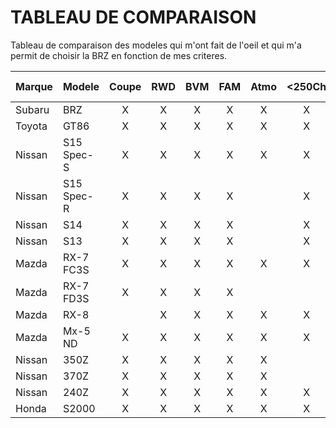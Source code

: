 # TABLEAU DE COMPARAISON

Tableau de comparaison des modeles qui m'ont fait de  l'oeil et qui m'a permit de choisir la BRZ en fonction de mes criteres.

| Marque     | Modele         | Coupe | RWD | BVM | FAM | Atmo | <250Ch | <1t3 | <9L/100km *(Mixte)* | Pratique | Facile d'entretien | Easter-eggs | Kawai | Interieur agreable | LSD Torsen | Chassis sain |
|:-----------|:---------------|:-----:|:---:|:---:|:---:|:----:|:------:|:----:|:-------------------:|:--------:|:------------------:|:-----------:|:-----:|:------------------:|:----------:|:------------:|
| Subaru     | BRZ            | X     | X   | X   | X   | X    | X      | X    | X                   | X        | X                  | X           | X     | X                  | X          | X            |
| Toyota     | GT86           | X     | X   | X   | X   | X    | X      | X    | X                   | X        | X                  | X           | X     | X                  | X          | X            |
| Nissan     | S15 Spec-S     | X     | X   | X   | X   | X    | X      | X    |                     | X        | X                  |             | X     | X                  | X          | X            |
| Nissan     | S15 Spec-R     | X     | X   | X   | X   |      | X      | X    |                     | X        | X                  |             | X     | X                  | X          | X            |
| Nissan     | S14            | X     | X   | X   | X   |      | X      | X    |                     | X        | X                  |             |       |                    | X          | X            |
| Nissan     | S13            | X     | X   | X   | X   |      | X      | X    |                     | X        | X                  |             | X     | X                  | X          | X            |
| Mazda      | RX-7 FC3S      | X     | X   | X   | X   | X    | X      | X    |                     | X        | X                  |             | X     | X                  | X          | X            |
| Mazda      | RX-7 FD3S      | X     | X   | X   | X   |      |        | X    |                     |          | X                  |             | X     |                    | X          |              |
| Mazda      | RX-8           |       | X   | X   | X   | X    | X      | X    |                     | X        | X                  | X           | X     |                    | X          | X            |
| Mazda      | Mx-5 ND        | X     | X   | X   | X   | X    | X      | X    | X                   |          | X                  | X           | X     | X                  |            | X            |
| Nissan     | 350Z           | X     | X   | X   | X   | X    |        |      |                     |          |                    | X           |       |                    | X          |              |
| Nissan     | 370Z           | X     | X   | X   | X   | X    |        |      |                     |          |                    | X           | X     |                    | X          |              |
| Nissan     | 240Z           | X     | X   | X   | X   | X    | X      | X    |                     |          | X                  |             | X     | X                  |            | X            |
| Honda      | S2000          | X     | X   | X   | X   | X    | X      | X    | X                   |          | X                  | X           | X     | X                  | X          |              |
